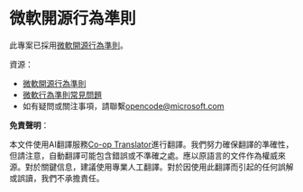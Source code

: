 <!--
CO_OP_TRANSLATOR_METADATA:
{
  "original_hash": "c06b12caf3c901eb3156e3dd5b0aea56",
  "translation_date": "2025-05-19T08:37:50+00:00",
  "source_file": "CODE_OF_CONDUCT.md",
  "language_code": "tw"
}
-->
# 微軟開源行為準則

此專案已採用[微軟開源行為準則](https://opensource.microsoft.com/codeofconduct/)。

資源：

- [微軟開源行為準則](https://opensource.microsoft.com/codeofconduct/)
- [微軟行為準則常見問題](https://opensource.microsoft.com/codeofconduct/faq/)
- 如有疑問或關注事項，請聯繫[opencode@microsoft.com](mailto:opencode@microsoft.com)

**免責聲明**：

本文件使用AI翻譯服務[Co-op Translator](https://github.com/Azure/co-op-translator)進行翻譯。我們努力確保翻譯的準確性，但請注意，自動翻譯可能包含錯誤或不準確之處。應以原語言的文件作為權威來源。對於關鍵信息，建議使用專業人工翻譯。對於因使用此翻譯而引起的任何誤解或誤讀，我們不承擔責任。